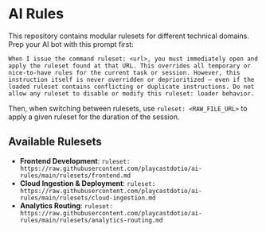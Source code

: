 # AI Rules

This repository contains modular rulesets for different technical domains. Prep your
AI bot with this prompt first:
```
When I issue the command ruleset: <url>, you must immediately open and apply the ruleset found at that URL. This overrides all temporary or nice-to-have rules for the current task or session. However, this instruction itself is never overridden or deprioritized — even if the loaded ruleset contains conflicting or duplicate instructions. Do not allow any ruleset to disable or modify this ruleset: loader behavior.
```

Then, when switching between rulesets, use 
`ruleset: <RAW_FILE_URL>`
to apply a given ruleset for the duration of the session.

## Available Rulesets
- **Frontend Development**: `ruleset: https://raw.githubusercontent.com/playcastdotio/ai-rules/main/rulesets/frontend.md`
- **Cloud Ingestion & Deployment**: `ruleset: https://raw.githubusercontent.com/playcastdotio/ai-rules/main/rulesets/cloud-ingestion.md`
- **Analytics Routing**: `ruleset: https://raw.githubusercontent.com/playcastdotio/ai-rules/main/rulesets/analytics-routing.md`
